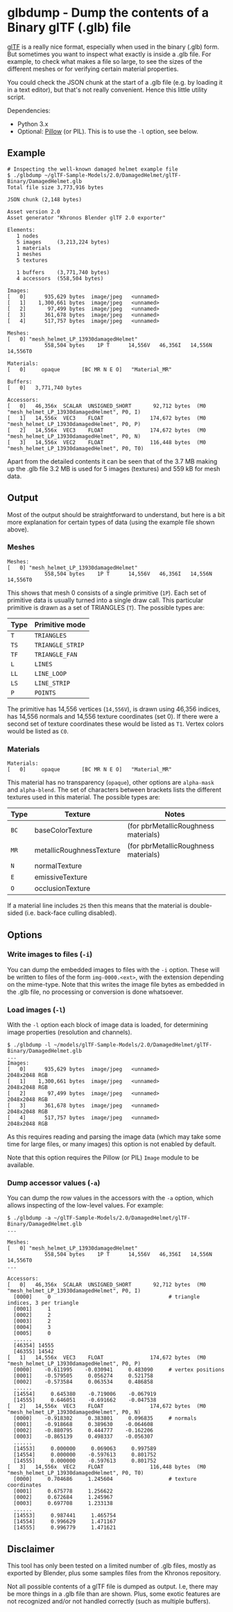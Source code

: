 # glbdump - Dump the contents of a Binary glTF (.glb) file

[glTF](https://github.com/KhronosGroup/glTF) is a really nice format, especially 
when used in the binary (.glb) form. But sometimes you want to inspect what 
exactly is inside a .glb file. For example, to check what makes a file so large, 
to see the sizes of the different meshes or for verifying certain material properties.

You could check the JSON chunk at the start of a .glb file (e.g. by loading
it in a text editor), but that's not really convenient. Hence this little utility 
script.

Dependencies: 
- Python 3.x
- Optional: [Pillow](https://pypi.org/project/Pillow/) (or PIL). This is to use the `-l` option, see below.


## Example

```
# Inspecting the well-known damaged helmet example file
$ ./glbdump ~/glTF-Sample-Models/2.0/DamagedHelmet/glTF-Binary/DamagedHelmet.glb
Total file size 3,773,916 bytes

JSON chunk (2,148 bytes)

Asset version 2.0
Asset generator "Khronos Blender glTF 2.0 exporter"

Elements:
   1 nodes
   5 images     (3,213,224 bytes)
   1 materials
   1 meshes
   5 textures

   1 buffers    (3,771,740 bytes)
   4 accessors  (558,504 bytes)

Images:
[   0]      935,629 bytes  image/jpeg   <unnamed>
[   1]    1,300,661 bytes  image/jpeg   <unnamed>
[   2]       97,499 bytes  image/jpeg   <unnamed>
[   3]      361,678 bytes  image/jpeg   <unnamed>
[   4]      517,757 bytes  image/jpeg   <unnamed>

Meshes:
[   0] "mesh_helmet_LP_13930damagedHelmet"
            558,504 bytes    1P T      14,556V   46,356I   14,556N   14,556T0

Materials:
[   0]     opaque       [BC MR N E O]   "Material_MR"

Buffers:
[   0]   3,771,740 bytes

Accessors:
[   0]   46,356x  SCALAR  UNSIGNED_SHORT       92,712 bytes  (M0 "mesh_helmet_LP_13930damagedHelmet", P0, I)
[   1]   14,556x  VEC3    FLOAT               174,672 bytes  (M0 "mesh_helmet_LP_13930damagedHelmet", P0, P)
[   2]   14,556x  VEC3    FLOAT               174,672 bytes  (M0 "mesh_helmet_LP_13930damagedHelmet", P0, N)
[   3]   14,556x  VEC2    FLOAT               116,448 bytes  (M0 "mesh_helmet_LP_13930damagedHelmet", P0, T0)

```

Apart from the detailed contents it can be seen that of the 3.7 MB making up
the .glb file 3.2 MB is used for 5 images (textures) and 559 kB for mesh data. 


## Output

Most of the output should be straightforward to understand, but here is a bit
more explanation for certain types of data (using the example file shown above).

### Meshes

```
Meshes:
[   0] "mesh_helmet_LP_13930damagedHelmet"
            558,504 bytes    1P T      14,556V   46,356I   14,556N   14,556T0
```

This shows that mesh 0 consists of a single primitive (`1P`). Each set of primitive 
data is usually turned into a single draw call. This particular primitive is 
drawn as a set of TRIANGLES (`T`). The possible types are:

| Type  | Primitive mode   |
| ----- | ---------------- |
| `T`   | `TRIANGLES`      |
| `TS`  | `TRIANGLE_STRIP` |
| `TF`  | `TRIANGLE_FAN`   |
| `L`   | `LINES`          |
| `LL`  | `LINE_LOOP`      |
| `LS`  | `LINE_STRIP`     |
| `P`   | `POINTS`         |
    
The primitive has 14,556 vertices (`14,556V`), is drawn using 46,356 indices, 
has 14,556 normals and 14,556 texture coordinates (set 0). If there were a second 
set of texture coordinates these would be listed as `T1`. Vertex colors would be 
listed as `C0`. 

### Materials

```
Materials:
[   0]     opaque       [BC MR N E O]   "Material_MR"
```

This material has no transparency (`opaque`), other options are `alpha-mask`
and `alpha-blend`. The set of characters between brackets lists the different
textures used in this material. The possible types are:

| Type | Texture                  | Notes                                |
| ---- | ------------------------ | ------------------------------------ |
|`BC`  | baseColorTexture         | (for pbrMetallicRoughness materials) |
|`MR`  | metallicRoughnessTexture | (for pbrMetallicRoughness materials) |
|`N`   | normalTexture            |                                      |
|`E`   | emissiveTexture          |                                      |
|`O`   | occlusionTexture         |                                      |
   
If a material line includes `2S` then this means that the material is
double-sided (i.e. back-face culling disabled).


## Options

### Write images to files (`-i`)

You can dump the embedded images to files with the `-i` option. These will be
written to files of the form `img-0000.<ext>`, with the extension depending
on the mime-type. Note that this writes the image file bytes as embedded 
in the .glb file, no processing or conversion is done whatsoever.

### Load images (`-l`)

With the `-l` option each block of image data is loaded, for determining
image properties (resolution and channels). 

```
$ ./glbdump -l ~/models/glTF-Sample-Models/2.0/DamagedHelmet/glTF-Binary/DamagedHelmet.glb
...
Images:
[   0]      935,629 bytes  image/jpeg   <unnamed>                                  2048x2048 RGB
[   1]    1,300,661 bytes  image/jpeg   <unnamed>                                  2048x2048 RGB
[   2]       97,499 bytes  image/jpeg   <unnamed>                                  2048x2048 RGB
[   3]      361,678 bytes  image/jpeg   <unnamed>                                  2048x2048 RGB
[   4]      517,757 bytes  image/jpeg   <unnamed>                                  2048x2048 RGB
```

As this requires reading and parsing the image data (which may take some time 
for large files, or many images) this option is not enabled by default.

Note that this option requires the Pillow (or PIL) `Image` module to be available.

### Dump accessor values (`-a`)

You can dump the row values in the accessors with the `-a` option, which allows
inspecting of the low-level values. For example:

```
$ ./glbdump -a ~/glTF-Sample-Models/2.0/DamagedHelmet/glTF-Binary/DamagedHelmet.glb
...

Meshes:
[   0] "mesh_helmet_LP_13930damagedHelmet"
            558,504 bytes    1P T      14,556V   46,356I   14,556N   14,556T0
...

Accessors:
[   0]   46,356x  SCALAR  UNSIGNED_SHORT       92,712 bytes  (M0 "mesh_helmet_LP_13930damagedHelmet", P0, I)
  [0000]     0                                      # triangle indices, 3 per triangle
  [0001]     1
  [0002]     2
  [0003]     2
  [0004]     3
  [0005]     0
  ......
  [46354] 14555
  [46355] 14542
[   1]   14,556x  VEC3    FLOAT               174,672 bytes  (M0 "mesh_helmet_LP_13930damagedHelmet", P0, P)
  [0000]    -0.611995    -0.030941     0.483090     # vertex positions
  [0001]    -0.579505     0.056274     0.521758 
  [0002]    -0.573584     0.063534     0.486858 
  ......
  [14554]     0.645380    -0.719006    -0.067919 
  [14555]     0.646051    -0.691662    -0.047538 
[   2]   14,556x  VEC3    FLOAT               174,672 bytes  (M0 "mesh_helmet_LP_13930damagedHelmet", P0, N)
  [0000]    -0.918302     0.383801     0.096835     # normals
  [0001]    -0.918668     0.389630    -0.064608 
  [0002]    -0.880795     0.444777    -0.162206 
  [0003]    -0.865139     0.498337    -0.056307 
  ......
  [14553]     0.000000     0.069063     0.997589 
  [14554]     0.000000    -0.597613     0.801752 
  [14555]     0.000000    -0.597613     0.801752 
[   3]   14,556x  VEC2    FLOAT               116,448 bytes  (M0 "mesh_helmet_LP_13930damagedHelmet", P0, T0)
  [0000]     0.704686     1.245604                  # texture coordinates
  [0001]     0.675778     1.256622              
  [0002]     0.672684     1.245967 
  [0003]     0.697708     1.233138 
  ......
  [14553]     0.987441     1.465754 
  [14554]     0.996629     1.471167 
  [14555]     0.996779     1.471621   
```


## Disclaimer

This tool has only been tested on a limited number of .glb files, mostly as
exported by Blender, plus some samples files from the Khronos repository.

Not all possible contents of a glTF file is dumped as output. I.e, there may
be more things in a .glb file than are shown. Plus, some exotic features are 
not recognized and/or not handled correctly (such as multiple buffers).
